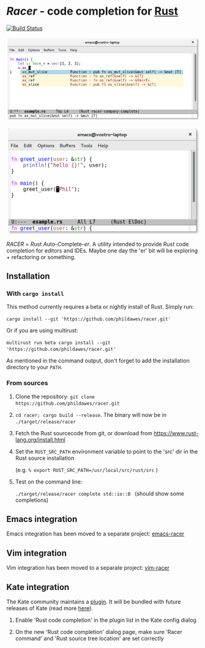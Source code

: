 # *Racer* - code completion for [Rust](http://www.rust-lang.org/)

[![Build Status](https://travis-ci.org/phildawes/racer.svg?branch=master)](https://travis-ci.org/phildawes/racer)

![racer completion screenshot](images/racer_completion.png)

![racer eldoc screenshot](images/racer_eldoc.png)

*RACER* = *R*ust *A*uto-*C*omplete-*er*. A utility intended to provide Rust code completion for editors and IDEs. Maybe one day the 'er' bit will be exploring + refactoring or something.

## Installation

### With `cargo install`

This method currently requires a beta or nightly install of Rust. Simply run:

```cargo install --git 'https://github.com/phildawes/racer.git'```

Or if you are using multirust:

```multirust run beta cargo install --git 'https://github.com/phildawes/racer.git'```

As mentioned in the command output, don't forget to add the installation directory to your `PATH`.

### From sources

1. Clone the repository: ```git clone https://github.com/phildawes/racer.git```

2. ```cd racer; cargo build --release```.  The binary will now be in ```./target/release/racer```

3. Fetch the Rust sourcecode from git, or download from https://www.rust-lang.org/install.html

4. Set the ```RUST_SRC_PATH``` environment variable to point to the 'src' dir in the Rust source installation

   (e.g. ```% export RUST_SRC_PATH=/usr/local/src/rust/src``` )

5. Test on the command line:

   ```./target/release/racer complete std::io::B ```  (should show some completions)


## Emacs integration

Emacs integration has been moved to a separate project: [emacs-racer](https://github.com/racer-rust/emacs-racer)

## Vim integration

Vim integration has been moved to a separate project: [vim-racer](https://github.com/racer-rust/vim-racer)

## Kate integration

The Kate community maintains a [plugin](http://quickgit.kde.org/?p=kate.git&a=tree&&f=addons%2Frustcompletion). It will be bundled with future releases of Kate (read more [here](https://blogs.kde.org/2015/05/22/updates-kates-rust-plugin-syntax-highlighting-and-rust-source-mime-type)).

1. Enable 'Rust code completion' in the plugin list in the Kate config dialog

2. On the new 'Rust code completion' dialog page, make sure 'Racer command' and 'Rust source tree location' are set correctly
